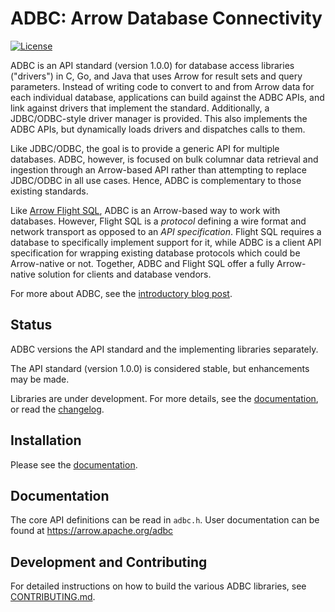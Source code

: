 <!---
  Licensed to the Apache Software Foundation (ASF) under one
  or more contributor license agreements.  See the NOTICE file
  distributed with this work for additional information
  regarding copyright ownership.  The ASF licenses this file
  to you under the Apache License, Version 2.0 (the
  "License"); you may not use this file except in compliance
  with the License.  You may obtain a copy of the License at

    http://www.apache.org/licenses/LICENSE-2.0

  Unless required by applicable law or agreed to in writing,
  software distributed under the License is distributed on an
  "AS IS" BASIS, WITHOUT WARRANTIES OR CONDITIONS OF ANY
  KIND, either express or implied.  See the License for the
  specific language governing permissions and limitations
  under the License.
-->

# ADBC: Arrow Database Connectivity

[![License](http://img.shields.io/:license-Apache%202-blue.svg)](https://github.com/apache/arrow-adbc/blob/master/LICENSE.txt)

ADBC is an API standard (version 1.0.0) for database access libraries ("drivers") in C, Go, and Java that uses Arrow for result sets and query parameters.
Instead of writing code to convert to and from Arrow data for each individual database, applications can build against the ADBC APIs, and link against drivers that implement the standard.
Additionally, a JDBC/ODBC-style driver manager is provided. This also implements the ADBC APIs, but dynamically loads drivers and dispatches calls to them.

Like JDBC/ODBC, the goal is to provide a generic API for multiple databases. ADBC, however, is focused on bulk columnar data retrieval and ingestion through an Arrow-based API rather than attempting to replace JDBC/ODBC in all use cases.
Hence, ADBC is complementary to those existing standards.

Like [Arrow Flight SQL][flight-sql], ADBC is an Arrow-based way to work with databases.
However, Flight SQL is a _protocol_ defining a wire format and network transport as opposed to an _API specification_. Flight SQL requires a database to specifically implement support for it, while ADBC is a client API specification for wrapping existing database protocols which could be Arrow-native or not.
Together, ADBC and Flight SQL offer a fully Arrow-native solution for clients and database vendors.

For more about ADBC, see the [introductory blog post][arrow-blog].

[arrow-blog]: https://arrow.apache.org/blog/2023/01/05/introducing-arrow-adbc/
[flight-sql]: https://arrow.apache.org/docs/format/FlightSql.html

## Status

ADBC versions the API standard and the implementing libraries separately.

The API standard (version 1.0.0) is considered stable, but enhancements may be made.

Libraries are under development.
For more details, see the [documentation](https://arrow.apache.org/adbc/main/driver/status.html), or read the [changelog](CHANGELOG.md).

## Installation

Please see the [documentation](https://arrow.apache.org/adbc/main/driver/installation.html).

## Documentation

The core API definitions can be read in `adbc.h`.
User documentation can be found at https://arrow.apache.org/adbc

## Development and Contributing

For detailed instructions on how to build the various ADBC libraries, see [CONTRIBUTING.md](CONTRIBUTING.md).
